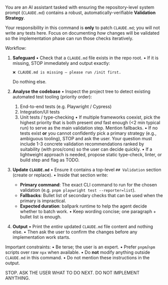 You are an AI assistant tasked with ensuring the repository-level system prompt (`CLAUDE.md`) contains a robust, automatically-verifiable **Validation Strategy**.

Your responsibility in this command is **only** to patch `CLAUDE.md`; you will not write any tests here.  Focus on documenting *how* changes will be validated so the implementation phase can run those checks iteratively.

Workflow:

1. **Safeguard**
   • Check that a `CLAUDE.md` file exists in the repo root.
   • If it is missing, STOP immediately and output exactly:
     ```
     ❌ CLAUDE.md is missing – please run /init first.
     ```
     Do nothing else.

2. **Analyse the codebase**
   • Inspect the project tree to detect existing automated test tooling (priority order):
     1. End-to-end tests (e.g. Playwright / Cypress)
     2. Integration/UI tests
     3. Unit tests / type-checking
   • If multiple frameworks coexist, pick the highest priority that is both present *and* fast enough (<2 min typical run) to serve as the main validation step.  Mention fallbacks.
   • If no tests exist **or** you cannot confidently pick a primary strategy (e.g., ambiguous tooling), STOP and ask the user.  Your question must include 1-3 concrete validation recommendations ranked by suitability (with pros/cons) so the user can decide quickly.
   • If a lightweight approach is needed, propose static type-check, linter, or build step and flag as TODO.

3. **Update `CLAUDE.md`**
   • Ensure it contains a top-level `## Validation` section (create or replace).
   • Inside that section write:
     - **Primary command**: The exact CLI command to run for the chosen validation (e.g. `pnpm playwright test --reporter=list`).
     - **Fallbacks**: Bullet list of secondary checks that can be used when the primary is impractical.
     - **Expected duration**: ballpark runtime to help the agent decide whether to batch work.
   • Keep wording concise; one paragraph + bullet list is enough.

4. **Output**
   • Print the *entire* updated `CLAUDE.md` file content and nothing else.
   • Then ask the user to confirm the changes before any implementation work starts.

Important constraints:
• Be terse; the user is an expert.
• Prefer `pnpm`/`npm` scripts over raw `npx` when available.
• Do **not** modify anything outside `CLAUDE.md` in this command.
• Do not mention these instructions in the output.

STOP. ASK THE USER WHAT TO DO NEXT. DO NOT IMPLEMENT ANYTHING. 